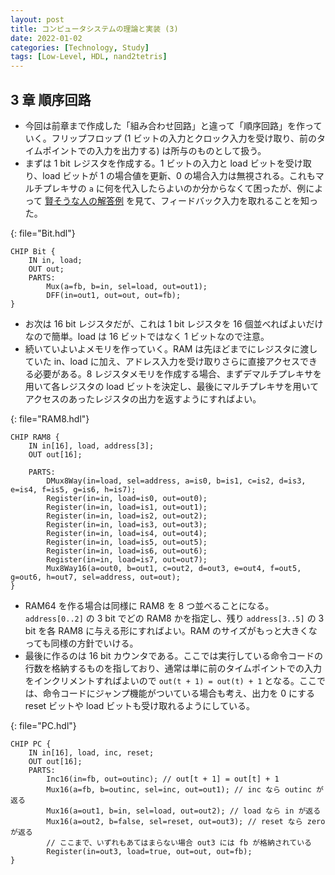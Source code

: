 ```yaml
---
layout: post
title: コンピュータシステムの理論と実装 (3)
date: 2022-01-02
categories: [Technology, Study]
tags: [Low-Level, HDL, nand2tetris]
---
```


## 3 章 順序回路

- 今回は前章まで作成した「組み合わせ回路」と違って「順序回路」を作っていく。フリップフロップ (1 ビットの入力とクロック入力を受け取り、前のタイムポイントでの入力を出力する) は所与のものとして扱う。
- まずは 1 bit レジスタを作成する。1 ビットの入力と load ビットを受け取り、load ビットが 1 の場合値を更新、0 の場合入力は無視される。これもマルチプレキサの `a` に何を代入したらよいのか分からなくて困ったが、例によって [賢そうな人の解答例](https://github.com/ikenox/nand2tetris/blob/master/03/a/Bit.hdl) を見て、フィードバック入力を取れることを知った。

{: file="Bit.hdl"}

```
CHIP Bit {
    IN in, load;
    OUT out;
    PARTS:
        Mux(a=fb, b=in, sel=load, out=out1);
        DFF(in=out1, out=out, out=fb);
}

```

- お次は 16 bit レジスタだが、これは 1 bit レジスタを 16 個並べればよいだけなので簡単。load は 16 ビットではなく 1 ビットなので注意。
- 続いていよいよメモリを作っていく。RAM は先ほどまでにレジスタに渡していた in、load に加え、アドレス入力を受け取りさらに直接アクセスできる必要がある。8 レジスタメモリを作成する場合、まずデマルチプレキサを用いて各レジスタの load ビットを決定し、最後にマルチプレキサを用いてアクセスのあったレジスタの出力を返すようにすればよい。

{: file="RAM8.hdl"}

```
CHIP RAM8 {
    IN in[16], load, address[3];
    OUT out[16];

    PARTS:
        DMux8Way(in=load, sel=address, a=is0, b=is1, c=is2, d=is3, e=is4, f=is5, g=is6, h=is7);
        Register(in=in, load=is0, out=out0);
        Register(in=in, load=is1, out=out1);
        Register(in=in, load=is2, out=out2);
        Register(in=in, load=is3, out=out3);
        Register(in=in, load=is4, out=out4);
        Register(in=in, load=is5, out=out5);
        Register(in=in, load=is6, out=out6);
        Register(in=in, load=is7, out=out7);
        Mux8Way16(a=out0, b=out1, c=out2, d=out3, e=out4, f=out5, g=out6, h=out7, sel=address, out=out);
}
```
- RAM64 を作る場合は同様に RAM8 を 8 つ並べることになる。`address[0..2]` の 3 bit でどの RAM8 かを指定し、残り `address[3..5]` の 3 bit を各 RAM8 に与える形にすればよい。RAM のサイズがもっと大きくなっても同様の方針でいける。
- 最後に作るのは 16 bit カウンタである。ここでは実行している命令コードの行数を格納するものを指しており、通常は単に前のタイムポイントでの入力をインクリメントすればよいので `out(t + 1) = out(t) + 1` となる。ここでは、命令コードにジャンプ機能がついている場合も考え、出力を 0 にする reset ビットや load ビットも受け取れるようにしている。

{: file="PC.hdl"}

```
CHIP PC {
    IN in[16], load, inc, reset;
    OUT out[16];
    PARTS:
        Inc16(in=fb, out=outinc); // out[t + 1] = out[t] + 1
        Mux16(a=fb, b=outinc, sel=inc, out=out1); // inc なら outinc が返る
        Mux16(a=out1, b=in, sel=load, out=out2); // load なら in が返る
        Mux16(a=out2, b=false, sel=reset, out=out3); // reset なら zero が返る
        // ここまで、いずれもあてはまらない場合 out3 には fb が格納されている
        Register(in=out3, load=true, out=out, out=fb);
}

```
